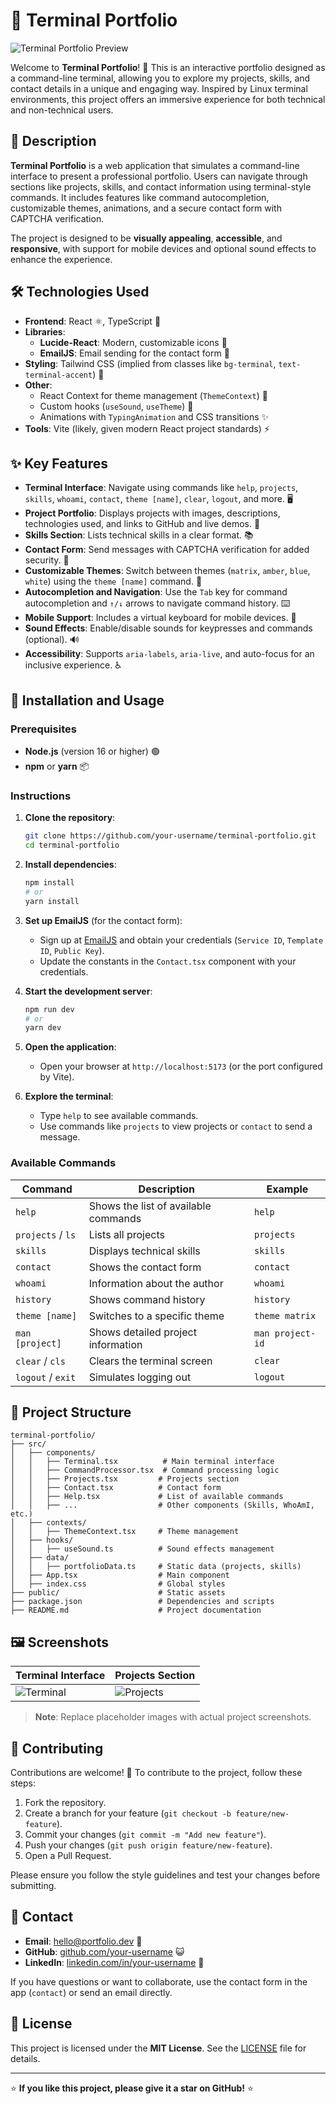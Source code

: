 # 🌟 Terminal Portfolio

![Terminal Portfolio Preview](https://via.placeholder.com/800x400.png?text=Terminal+Portfolio) <!-- Replace with an actual project screenshot -->

Welcome to **Terminal Portfolio**! 🚀 This is an interactive portfolio designed as a command-line terminal, allowing you to explore my projects, skills, and contact details in a unique and engaging way. Inspired by Linux terminal environments, this project offers an immersive experience for both technical and non-technical users.

## 📖 Description

**Terminal Portfolio** is a web application that simulates a command-line interface to present a professional portfolio. Users can navigate through sections like projects, skills, and contact information using terminal-style commands. It includes features like command autocompletion, customizable themes, animations, and a secure contact form with CAPTCHA verification.

The project is designed to be **visually appealing**, **accessible**, and **responsive**, with support for mobile devices and optional sound effects to enhance the experience.

## 🛠 Technologies Used

- **Frontend**: React ⚛️, TypeScript 📜
- **Libraries**:
  - **Lucide-React**: Modern, customizable icons 🎨
  - **EmailJS**: Email sending for the contact form 📧
- **Styling**: Tailwind CSS (implied from classes like `bg-terminal`, `text-terminal-accent`) 🎨
- **Other**:
  - React Context for theme management (`ThemeContext`) 🌙
  - Custom hooks (`useSound`, `useTheme`) 🔧
  - Animations with `TypingAnimation` and CSS transitions ✨
- **Tools**: Vite (likely, given modern React project standards) ⚡

## ✨ Key Features

- **Terminal Interface**: Navigate using commands like `help`, `projects`, `skills`, `whoami`, `contact`, `theme [name]`, `clear`, `logout`, and more. 🖥️
- **Project Portfolio**: Displays projects with images, descriptions, technologies used, and links to GitHub and live demos. 📂
- **Skills Section**: Lists technical skills in a clear format. 📚
- **Contact Form**: Send messages with CAPTCHA verification for added security. 📧
- **Customizable Themes**: Switch between themes (`matrix`, `amber`, `blue`, `white`) using the `theme [name]` command. 🌈
- **Autocompletion and Navigation**: Use the `Tab` key for command autocompletion and `↑/↓` arrows to navigate command history. ⌨️
- **Mobile Support**: Includes a virtual keyboard for mobile devices. 📱
- **Sound Effects**: Enable/disable sounds for keypresses and commands (optional). 🔊
- **Accessibility**: Supports `aria-labels`, `aria-live`, and auto-focus for an inclusive experience. ♿

## 🚀 Installation and Usage

### Prerequisites
- **Node.js** (version 16 or higher) 🟢
- **npm** or **yarn** 📦

### Instructions
1. **Clone the repository**:
   ```bash
   git clone https://github.com/your-username/terminal-portfolio.git
   cd terminal-portfolio
   ```

2. **Install dependencies**:
   ```bash
   npm install
   # or
   yarn install
   ```

3. **Set up EmailJS** (for the contact form):
   - Sign up at [EmailJS](https://www.emailjs.com/) and obtain your credentials (`Service ID`, `Template ID`, `Public Key`).
   - Update the constants in the `Contact.tsx` component with your credentials.

4. **Start the development server**:
   ```bash
   npm run dev
   # or
   yarn dev
   ```

5. **Open the application**:
   - Open your browser at `http://localhost:5173` (or the port configured by Vite).

6. **Explore the terminal**:
   - Type `help` to see available commands.
   - Use commands like `projects` to view projects or `contact` to send a message.

### Available Commands
| Command            | Description                              | Example                |
|--------------------|------------------------------------------|------------------------|
| `help`            | Shows the list of available commands     | `help`                |
| `projects` / `ls` | Lists all projects                       | `projects`            |
| `skills`          | Displays technical skills                | `skills`              |
| `contact`         | Shows the contact form                   | `contact`             |
| `whoami`          | Information about the author             | `whoami`              |
| `history`         | Shows command history                    | `history`             |
| `theme [name]`    | Switches to a specific theme             | `theme matrix`        |
| `man [project]`   | Shows detailed project information       | `man project-id`      |
| `clear` / `cls`   | Clears the terminal screen               | `clear`               |
| `logout` / `exit` | Simulates logging out                    | `logout`              |

## 📂 Project Structure

```
terminal-portfolio/
├── src/
│   ├── components/
│   │   ├── Terminal.tsx          # Main terminal interface
│   │   ├── CommandProcessor.tsx  # Command processing logic
│   │   ├── Projects.tsx         # Projects section
│   │   ├── Contact.tsx          # Contact form
│   │   ├── Help.tsx             # List of available commands
│   │   ├── ...                  # Other components (Skills, WhoAmI, etc.)
│   ├── contexts/
│   │   ├── ThemeContext.tsx     # Theme management
│   ├── hooks/
│   │   ├── useSound.ts          # Sound effects management
│   ├── data/
│   │   ├── portfolioData.ts     # Static data (projects, skills)
│   ├── App.tsx                  # Main component
│   ├── index.css                # Global styles
├── public/                      # Static assets
├── package.json                 # Dependencies and scripts
├── README.md                    # Project documentation
```

## 🖼️ Screenshots

| Terminal Interface | Projects Section |
|--------------------|------------------|
| ![Terminal](https://via.placeholder.com/400x300.png?text=Terminal) | ![Projects](https://via.placeholder.com/400x300.png?text=Projects) |

> **Note**: Replace placeholder images with actual project screenshots.

## 🤝 Contributing

Contributions are welcome! 🙌 To contribute to the project, follow these steps:
1. Fork the repository.
2. Create a branch for your feature (`git checkout -b feature/new-feature`).
3. Commit your changes (`git commit -m "Add new feature"`).
4. Push your changes (`git push origin feature/new-feature`).
5. Open a Pull Request.

Please ensure you follow the style guidelines and test your changes before submitting.

## 📧 Contact

- **Email**: hello@portfolio.dev 📩
- **GitHub**: [github.com/your-username](https://github.com/your-username) 😺
- **LinkedIn**: [linkedin.com/in/your-username](https://linkedin.com/in/your-username) 💼

If you have questions or want to collaborate, use the contact form in the app (`contact`) or send an email directly.

## 📜 License

This project is licensed under the **MIT License**. See the [LICENSE](LICENSE) file for details.

---

⭐ **If you like this project, please give it a star on GitHub!** ⭐
